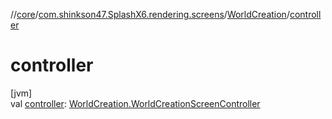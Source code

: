 //[core](../../../index.md)/[com.shinkson47.SplashX6.rendering.screens](../index.md)/[WorldCreation](index.md)/[controller](controller.md)

# controller

[jvm]\
val [controller](controller.md): [WorldCreation.WorldCreationScreenController](-world-creation-screen-controller/index.md)
